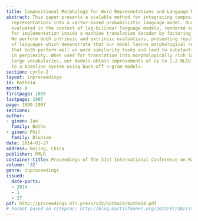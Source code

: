 ```yaml
---
title: Compositional Morphology for Word Representations and Language Modelling
abstract: This paper presents a scalable method for integrating compositional morphological
  representations into a vector-based probabilistic language model. Our approach is
  evaluated in the context of log-bilinear language models, rendered suitably efficient
  for implementation inside a machine translation decoder by factoring the vocabulary.
  We perform both intrinsic and extrinsic evaluations, presenting results on a range
  of languages which demonstrate that our model learns morphological representations
  that both perform well on word similarity tasks and lead to substantial reductions
  in perplexity. When used for translation into morphologically rich languages with
  large vocabularies, our models obtain improvements of up to 1.2 BLEU points relative
  to a baseline system using back-off n-gram models.
section: cycle-2
layout: inproceedings
id: botha14
month: 0
firstpage: 1899
lastpage: 1907
page: 1899-1907
sections: 
author:
- given: Jan
  family: Botha
- given: Phil
  family: Blunsom
date: 2014-01-27
address: Bejing, China
publisher: PMLR
container-title: Proceedings of The 31st International Conference on Machine Learning
volume: '32'
genre: inproceedings
issued:
  date-parts:
  - 2014
  - 1
  - 27
pdf: http://proceedings.mlr.press/v32/botha14/botha14.pdf
# Format based on citeproc: http://blog.martinfenner.org/2013/07/30/citeproc-yaml-for-bibliographies/
---
```

